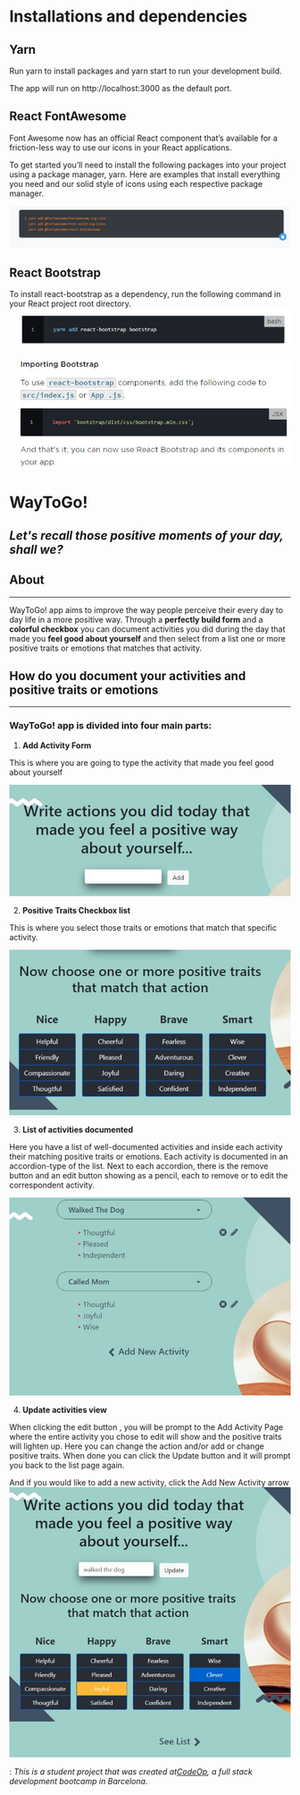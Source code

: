 # Installations and dependencies

## Yarn

Run yarn to install packages and yarn start to run your development build.

The app will run on http://localhost:3000 as the default port.

## React FontAwesome

Font Awesome now has an official React component that’s available for a friction-less way to use our icons in your React applications.

To get started you’ll need to install the following packages into your project using a package manager, yarn. Here are examples that install everything you need and our solid style of icons using each respective package manager.

![alt text](src\images\ReactFontawesome.JPG)

## React Bootstrap

To install react-bootstrap as a dependency, run the following command in your React project root directory.
![alt text](src\images\Bootstrap.JPG)

![alt text](src\images\Bootstrap1.JPG)

# WayToGo!

## _Let's recall those positive moments of your day, shall we?_

## About

---

WayToGo! app aims to improve the way people perceive their every day to day life in a more positive way. Through a **perfectly build form** and a **colorful checkbox** you can document activities you did during the day that made you **feel good about yourself** and then select from a list one or more positive traits or emotions that matches that activity.

## How do you document your activities and positive traits or emotions

---

### WayToGo! app is divided into four main parts:

1. **Add Activity Form**

This is where you are going to type the activity that made you feel good about yourself

![alt text](src\images\firstPart.JPG)

2. **Positive Traits Checkbox list**

This is where you select those traits or emotions that match that specific activity.

![alt text](src\images\secondPart.JPG)

3. **List of activities documented**

Here you have a list of well-documented activities and inside each activity their matching positive traits or emotions. Each activity is documented in an accordion-type of the list. Next to each accordion, there is the remove button and an edit button showing as a pencil, each to remove or to edit the correspondent activity.

![alt text](src\images\thirdPart.JPG)

4. **Update activities view**

When clicking the edit button , you will be prompt to the Add Activity Page where the entire activity you chose to edit will show and the positive traits will lighten up. Here you can change the action and/or add or change positive traits. When done you can click the Update button and it will prompt you back to the list page again.

And if you would like to add a new activity, click the Add New Activity arrow
![alt text](src\images\ForthPart.JPG)

: ​*This is a student project that was created at[CodeOp](http://codeop.tech), a full stack development bootcamp in Barcelona.*
